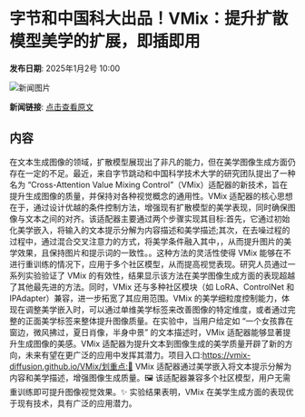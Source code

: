# 字节和中国科大出品！VMix：提升扩散模型美学的扩展，即插即用

**发布日期**: 2025年1月2号 10:00

![新闻图片](https://upload.chinaz.com/2025/0102/6387140878779666232371968.png)

**新闻链接**: [点击查看原文](https://www.aibase.com/zh/news/14406)

## 内容

在文本生成图像的领域，扩散模型展现出了非凡的能力，但在美学图像生成方面仍存在一定的不足。最近，来自字节跳动和中国科学技术大学的研究团队提出了一种名为 “Cross-Attention Value Mixing Control”（VMix）适配器的新技术，旨在提升生成图像的质量，并保持对各种视觉概念的通用性。VMix 适配器的核心思想在于，通过设计优越的条件控制方法，增强现有扩散模型的美学表现，同时确保图像与文本之间的对齐。该适配器主要通过两个步骤实现其目标:首先，它通过初始化美学嵌入，将输入的文本提示分解为内容描述和美学描述;其次，在去噪过程的过程中，通过混合交叉注意力的方式，将美学条件融入其中，，从而提升图片的美学效果，且保持图片和提示词的一致性。。这种方法的灵活性使得 VMix 能够在不进行重训练的情况下，应用于多个社区模型，从而提高视觉表现。研究人员通过一系列实验验证了 VMix 的有效性，结果显示该方法在美学图像生成方面的表现超越了其他最先进的方法。同时，VMix 还与多种社区模块（如 LoRA、ControlNet 和 IPAdapter）兼容，进一步拓宽了其应用范围。VMix 的美学细粒度控制能力，体现在调整美学嵌入时，可以通过单维美学标签来改善图像的特定维度，或者通过完整的正面美学标签来整体提升图像质量。在实验中，当用户给定如 “一个女孩靠在窗边，微风拂过，夏日肖像，半身中景” 的文本描述时，VMix 适配器能够显著提升生成图像的美感。VMix 适配器为提升文本到图像生成的美学质量开辟了新的方向，未来有望在更广泛的应用中发挥其潜力。项目入口:https://vmix-diffusion.github.io/VMix/划重点:🌟 VMix 适配器通过美学嵌入将文本提示分解为内容和美学描述，增强图像生成质量。🖼️ 该适配器兼容多个社区模型，用户无需重训练即可提升图像视觉效果。✨ 实验结果表明，VMix 在美学生成方面的表现优于现有技术，具有广泛的应用潜力。
